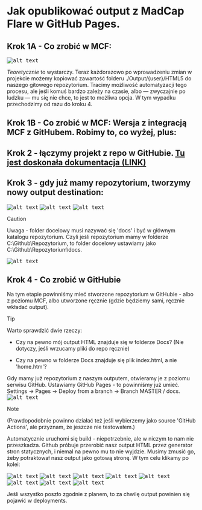 # Jak opublikować output z MadCap Flare w GitHub Pages.

## Krok 1A - Co zrobić w MCF:

<kbd>![alt text](./Resources/MCF.png)</kbd>

*Teoretycznie* to wystarczy. Teraz każdorazowo po wprowadzeniu zmian w projekcie możemy kopiować zawartość folderu ./Output/{user}/HTML5 do naszego gitowego repozytorium. Tracimy możliwość automatyzacji tego procesu, ale jeśli komuś bardzo zależy na czasie, albo — zwyczajnie po ludzku — mu się nie chce, to jest to możliwa opcja. W tym wypadku przechodzimy od razu do kroku 4.

## Krok 1B - Co zrobić w MCF: Wersja z integracją MCF z GitHubem. Robimy to, co wyżej, plus:

## Krok 2 - łączymy projekt z repo w GitHubie. [Tu jest doskonała dokumentacja (LINK)](https://docsy-site.netlify.app/docs/madcap-flare/connect-madcap-to-git/#bind-using-the-flare-interface)

## Krok 3 - gdy już mamy repozytorium, tworzymy nowy output destination:

<kbd>![alt text](./Resources/A1.png)</kbd>
<kbd>![alt text](./Resources/A2.png)</kbd>
<kbd>![alt text](./Resources/A3.png)</kbd>

> [!CAUTION] 
> Uwaga - folder docelowy musi nazywać się 'docs' i być w głównym katalogu  repozytorium. Czyli jeśli repozytorium mamy w folderze C:\Github\Repozytorium, to folder docelowy ustawiamy jako C:\Github\Repozytorium\docs.

<kbd>![alt text](./Resources/A4.png)</kbd>

##  Krok 4 - Co zrobić w GitHubie

Na tym etapie powinniśmy mieć stworzone repozytorium w GitHubie - albo z poziomu MCF, albo utworzone ręcznie (gdzie będziemy sami, ręcznie wkładać output).

>[!TIP]
>Warto sprawdzić dwie rzeczy:
>
> * Czy na pewno mój output HTML znajduje się w folderze Docs? (Nie dotyczy, jeśli wrzucamy pliki do repo ręcznie)
>
> * Czy na pewno w folderze Docs znajduje się plik index.html, a nie 'home.htm'? 

Gdy mamy już repozytorium z naszym outputem, otwieramy je z poziomu serwisu GitHub. Ustawiamy GitHub Pages - to powinniśmy już umieć. Settings -> Pages -> Deploy from a branch -> Branch MASTER / docs. 
<kbd>![alt text](./Resources/B1.png)</kbd>

> [!NOTE]
> (Prawdopodobnie powinno działać też jeśli wybierzemy jako source 'GitHub Actions', ale przyznam, że jeszcze nie testowałem.)

Automatycznie uruchomi się build - niepotrzebnie, ale w niczym to nam nie przeszkadza. Github próbuje przerobić nasz output HTML przez generator stron statycznych, i niemal na pewno mu to nie wyjdzie. Musimy zmusić go, żeby potraktował nasz output jako gotową stronę. W tym celu klikamy po kolei:

<kbd>![alt text](./Resources/1.png)</kbd>
<kbd>![alt text](./Resources/2.png)</kbd>
<kbd>![alt text](./Resources/3.png)</kbd>
<kbd>![alt text](./Resources/4.png)</kbd>
<kbd>![alt text](./Resources/5.png)</kbd>
<kbd>![alt text](./Resources/6.png)</kbd>
<kbd>![alt text](./Resources/7.png)</kbd>
<kbd>![alt text](./Resources/8.png)</kbd>

Jeśli wszystko poszło zgodnie z planem, to za chwilę output powinien się pojawić w deployments. 
